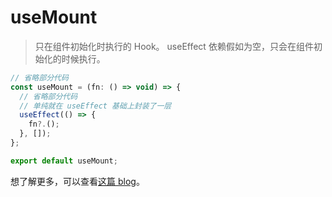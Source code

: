 # useMount

> 只在组件初始化时执行的 Hook。
> useEffect 依赖假如为空，只会在组件初始化的时候执行。

```js
// 省略部分代码
const useMount = (fn: () => void) => {
  // 省略部分代码
  // 单纯就在 useEffect 基础上封装了一层
  useEffect(() => {
    fn?.();
  }, []);
};

export default useMount;
```

想了解更多，可以查看[这篇 blog](/guide/blog/handle-time.md)。
